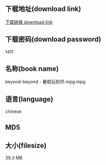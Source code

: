 ## 下载地址(download link)
[下载链接 download link](https://tutu365.netlify.app/?s=beyond-beyond+-+%E6%9A%91%E5%81%87%E7%8E%A9%E5%88%B0%E5%B0%BD.mpg)

## 下载密码(download password)
1411

## 名称(book name)
beyond-beyond - 暑假玩到尽.mpg.mpg

## 语言(language)
chinese

## MD5


## 大小(filesize)
39.3 MB
